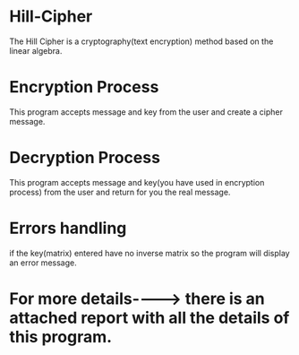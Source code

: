 # Hill-Cipher
The Hill Cipher is a cryptography(text encryption) method based on the linear algebra.
# Encryption Process
This program accepts message and key from the user and create a cipher message.
# Decryption Process
This program accepts message and key(you have used in encryption process) from the user and return for you the real message.
# Errors handling
if the key(matrix) entered have no inverse matrix so the program will display an error message.
# For more details----> there is an attached report with all the details of this program.

